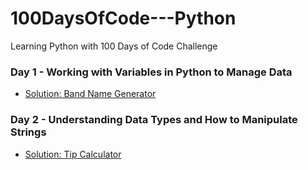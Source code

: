 # 100DaysOfCode---Python
Learning Python with 100 Days of Code Challenge

### Day 1 - Working with Variables in Python to Manage Data
* [Solution: Band Name Generator](day01/.)

### Day 2 - Understanding Data Types and How to Manipulate Strings
* [Solution: Tip Calculator](day02/.)
